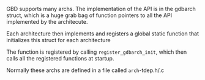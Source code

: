 GBD supports many archs.
The implementation of the API is in the gdbarch struct, which is a huge grab bag of
function pointers to all the API implemented by the architecute.

Each architecture then implements and registers a global static function that
initializes this struct for each architecture

The function is registered by calling `register_gdbarch_init`, which then calls all
the registered functions at startup.

Normally these archs are defined in a file called `arch`-tdep.h/.c
